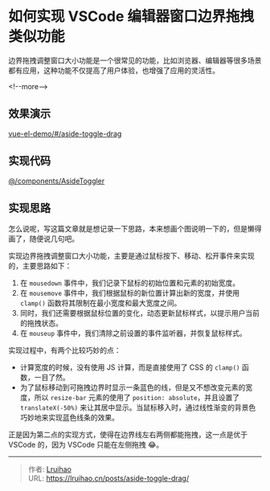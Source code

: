 # 如何实现 VSCode 编辑器窗口边界拖拽类似功能


边界拖拽调整窗口大小功能是一个很常见的功能，比如浏览器、编辑器等很多场景都有应用，这种功能不仅提高了用户体验，也增强了应用的灵活性。

&lt;!--more--&gt;

## 效果演示

[vue-el-demo/#/aside-toggle-drag](https://lruihao.github.io/vue-el-demo/#/aside-toggle-drag)

## 实现代码

[@/components/AsideToggler](https://github.com/Lruihao/vue-el-demo/blob/main/src/components/AsideToggler/index.vue)

## 实现思路

怎么说呢，写这篇文章就是想记录一下思路，本来想画个图说明一下的，但是懒得画了，随便说几句吧。

实现边界拖拽调整窗口大小功能，主要是通过鼠标按下、移动、松开事件来实现的，主要思路如下：

1. 在 `mousedown` 事件中，我们记录下鼠标的初始位置和元素的初始宽度。
2. 在 `mousemove` 事件中，我们根据鼠标的新位置计算出新的宽度，并使用 `clamp()` 函数将其限制在最小宽度和最大宽度之间。
3. 同时，我们还需要根据鼠标位置的变化，动态更新鼠标样式，以提示用户当前的拖拽状态。
4. 在 `mouseup` 事件中，我们清除之前设置的事件监听器，并恢复鼠标样式。

实现过程中，有两个比较巧妙的点：

- 计算宽度的时候，没有使用 JS 计算，而是直接使用了 CSS 的 `clamp()` 函数，一目了然。
- 为了鼠标移动到可拖拽边界时显示一条蓝色的线，但是又不想改变元素的宽度，所以 `resize-bar` 元素的使用了 `position: absolute`，并且设置了 `translateX(-50%)` 来让其居中显示。当鼠标移入时，通过线性渐变的背景色巧妙地来实现蓝色线条的效果。

正是因为第二点的实现方式，使得在边界线左右两侧都能拖拽，这一点是优于 VSCode 的，因为 VSCode 只能在左侧拖拽 😂。


---

> 作者: [Lruihao](https://github.com/Lruihao)  
> URL: https://lruihao.cn/posts/aside-toggle-drag/  

